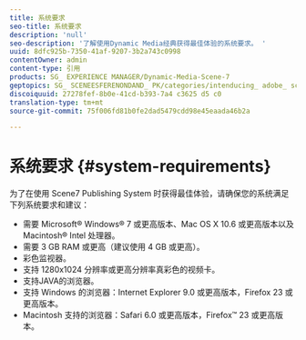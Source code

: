 ```yaml
---
title: 系统要求
seo-title: 系统要求
description: 'null'
seo-description: '了解使用Dynamic Media经典获得最佳体验的系统要求。 '
uuid: 8dfc925b-7350-41af-9207-3b2a743c0998
contentOwner: admin
content-type: 引用
products: SG_ EXPERIENCE MANAGER/Dynamic-Media-Scene-7
geptopics: SG_ SCENEESFERENONDAND_ PK/categories/intenducing_ adobe_ scene7
discoiquuid: 27278fef-8b0e-41cd-b393-7a4 c3625 d5 c0
translation-type: tm+mt
source-git-commit: 75f006fd81b0fe2dad5479cdd98e45eaada46b2a

---
```



# 系统要求 {#system-requirements}

为了在使用 Scene7 Publishing System 时获得最佳体验，请确保您的系统满足下列系统要求和建议：

* 需要 Microsoft® Windows® 7 或更高版本、Mac OS X 10.6 或更高版本以及 Macintosh® Intel 处理器。
* 需要 3 GB RAM 或更高（建议使用 4 GB 或更高）。
* 彩色监视器。
* 支持 1280x1024 分辨率或更高分辨率真彩色的视频卡。
* 支持JAVA的浏览器。
* 支持 Windows 的浏览器：Internet Explorer 9.0 或更高版本，Firefox 23 或更高版本。
* Macintosh 支持的浏览器：Safari 6.0 或更高版本，Firefox™ 23 或更高版本。


